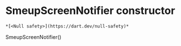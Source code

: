 


# SmeupScreenNotifier constructor




    *[<Null safety>](https://dart.dev/null-safety)*



SmeupScreenNotifier()












